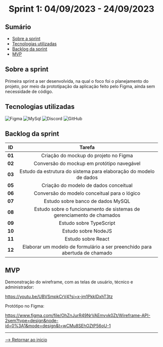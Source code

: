 <h1 align="center">Sprint 1: 04/09/2023 - 24/09/2023</h1>

## Sumário

- [Sobre a sprint](#Sobre-a-sprint)
- [Tecnologias utilizadas](#Tecnologias-utilizadas)
- [Backlog da sprint](#Backlog-da-sprint)
- [MVP](#MVP)


## Sobre a sprint

 Primeira sprint a ser desenvolvida, na qual o foco foi o planejamento do projeto, por meio da prototipação da aplicação feito pelo Figma, ainda sem necessidade de código.

## Tecnologias utilizadas

<span id="tecnologias">
<img src="https://img.shields.io/badge/Figma-CED4DA?style=opensans&logo=figma&logoColor=white&color=blue" alt="Figma" />
<img src="https://img.shields.io/badge/MySql%20-%20black?style=opensans&logo=mysql&logoColor=white&color=blue" alt ="MySql" />
<img src="https://img.shields.io/badge/Discord-CED4DA?opensans&logo=discord&logoColor=white&color=blue" alt="Discord" /> 
<img src="https://img.shields.io/badge/GitHub-CED4DA?opensans&logo=github&logoColor=whitek&color=blue" alt="GitHub" />

## Backlog da sprint

 ID | Tarefa |
|:--------------:  | :----------:|
| **01** | Criação do mockup do projeto no Figma |
| **02** | Conversão do mockup em protótipo navegável |   
| **03** | Estudo da estrutura do sistema para elaboração do modelo de dados |   
| **05** | Criação do modelo de dados conceitual |  
| **06** | Conversão do modelo conceitual para o lógico | 
| **07** | Estudo sobre banco de dados MySQL | 
| **08** | Estudo sobre o funcionamento de sistemas de gerenciamento de chamados |
| **09** | Estudo sobre TypeScript | 
| **10** | Estudo sobre NodeJS |
| **11** | Estudo sobre React | 
| **12** | Elaborar um modelo de formulário a ser preenchido para abertuda de chamado | 


## MVP

Demonstração do wireframe, com as telas de usuário, técnico e administrador:

https://youtu.be/UBVSmpkCrV4?si=x-jm1PkklDxhT3tz

Protótipo no Figma:

https://www.figma.com/file/OhZnJurR49NrVAEmvvk0Zt/Wireframe-API-2sem?type=design&node-id=0%3A1&mode=design&t=wCMu8SEhOZtP56oU-1

<hr>

[--> Retornar ao inicio](#Sumário)
